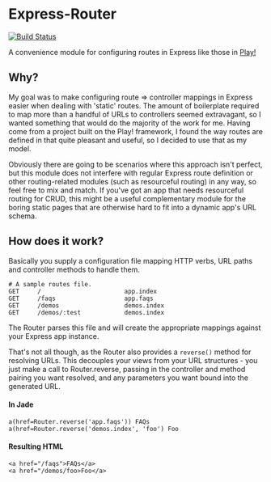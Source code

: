 # Express-Router

[![Build Status](https://secure.travis-ci.org/PascalZajac/Express-Router.png)](http://travis-ci.org/PascalZajac/Express-Router)

A convenience module for configuring routes in Express like those in [Play!](http://www.playframework.org/)

## Why?

My goal was to make configuring route => controller mappings in Express easier when dealing with 'static' routes. The amount of boilerplate required to map more than a handful of URLs to controllers seemed extravagant, so I wanted something that would do the majority of the work for me. Having come from a project built on the Play! framework, I found the way routes are defined in that quite pleasant and useful, so I decided to use that as my model.

Obviously there are going to be scenarios where this approach isn't perfect, but this module does not interfere with regular Express route definition or other routing-related modules (such as resourceful routing) in any way, so feel free to mix and match. If you've got an app that needs resourceful routing for CRUD, this might be a useful complementary module for the boring static pages that are otherwise hard to fit into a dynamic app's URL schema.

## How does it work?

Basically you supply a configuration file mapping HTTP verbs, URL paths and controller methods to handle them.

    # A sample routes file.
    GET     /                       app.index
    GET     /faqs                   app.faqs
    GET     /demos                  demos.index
    GET     /demos/:test            demos.index

The Router parses this file and will create the appropriate mappings against your Express app instance.

That's not all though, as the Router also provides a `reverse()` method for resolving URLs. This decouples your views from your URL structures - you just make a call to Router.reverse, passing in the controller and method pairing you want resolved, and any parameters you want bound into the generated URL.

#### In Jade
    a(href=Router.reverse('app.faqs')) FAQs
    a(href=Router.reverse('demos.index', 'foo') Foo

#### Resulting HTML
    <a href="/faqs">FAQs</a>
    <a href="/demos/foo>Foo</a>